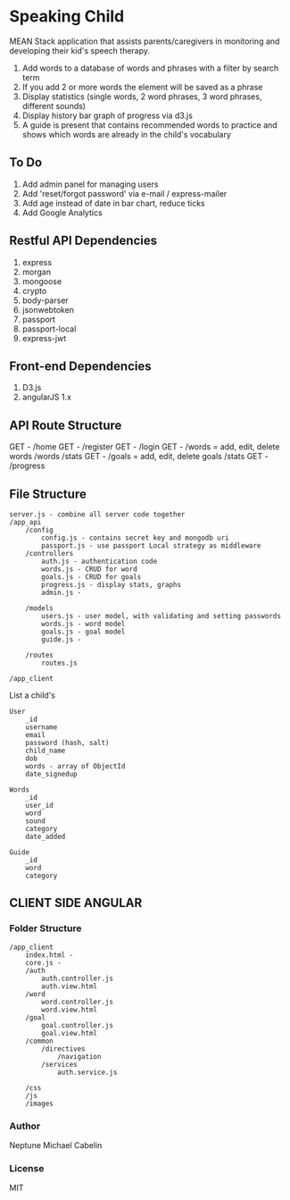 # Speaking Child
MEAN Stack application that assists parents/caregivers in monitoring and developing their kid's speech therapy.

1. Add words to a database of words and phrases with a filter by search term
2. If you add 2 or more words the element will be saved as a phrase
3. Display statistics (single words, 2 word phrases, 3 word phrases, different sounds)
4. Display history bar graph of progress via d3.js
5. A guide is present that contains recommended words to practice and shows which words are already in the child's vocabulary

## To Do
1. Add admin panel for managing users
2. Add 'reset/forgot password' via e-mail / express-mailer
3. Add age instead of date in bar chart, reduce ticks
4. Add Google Analytics

## Restful API Dependencies
1. express
2. morgan
3. mongoose
4. crypto
5. body-parser
6. jsonwebtoken
7. passport
8. passport-local
9. express-jwt

## Front-end Dependencies
1. D3.js
2. angularJS 1.x

## API Route Structure

GET - /home
GET - /register
GET - /login
GET - /words = add, edit, delete words
				/words
				/stats
GET - /goals = add, edit, delete goals
				/stats
GET - /progress

## File Structure
```
server.js - combine all server code together
/app_api
	/config
		config.js - contains secret key and mongodb uri
		passport.js - use passport Local strategy as middleware
	/controllers
		auth.js - authentication code
		words.js - CRUD for word
		goals.js - CRUD for goals
		progress.js - display stats, graphs
		admin.js -

	/models
		users.js - user model, with validating and setting passwords
		words.js - word model
		goals.js - goal model
		guide.js -

	/routes
		routes.js

/app_client
```

List a child's

```
User
	_id
	username
	email
	password (hash, salt)
	child_name
	dob
	words - array of ObjectId
	date_signedup

Words
	_id
	user_id
	word
	sound
	category
	date_added

Guide
	_id
	word
	category

```

## CLIENT SIDE ANGULAR

### Folder Structure
```
/app_client
	index.html -
	core.js -
	/auth
		auth.controller.js
		auth.view.html
	/word
		word.controller.js
		word.view.html
	/goal
		goal.controller.js
		goal.view.html
	/common
		/directives
			/navigation
		/services
			auth.service.js

	/css
	/js
	/images

```
### Author
Neptune Michael Cabelin

### License
MIT
